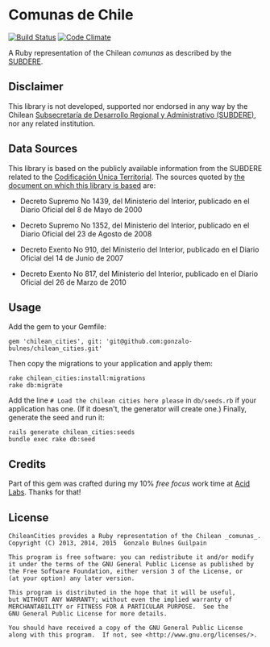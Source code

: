 Comunas de Chile
================

[![Build Status](https://api.travis-ci.org/gonzalo-bulnes/chilean_cities.png)](https://travis-ci.org/gonzalo-bulnes/chilean_cities)
[![Code Climate](https://codeclimate.com/github/gonzalo-bulnes/chilean_cities.png)](https://codeclimate.com/github/gonzalo-bulnes/chilean_cities)

A Ruby representation of the Chilean _comunas_ as described by the [SUBDERE][subdere].

  [subdere]: http://www.subdere.gov.cl


Disclaimer
----------

This library is not developed, supported nor endorsed in any way by the Chilean [Subsecretaría de Desarrollo Regional y Administrativo (SUBDERE)][subdere], nor any related institution.

Data Sources
------------

This library is based on the publicly available information from the SUBDERE related to the [Codificación Única Territorial][source]. The sources quoted by [the document on which this library is based][1] are:

- Decreto Supremo No 1439, del Ministerio del Interior, publicado en el Diario Oficial del 8 de Mayo de 2000
- Decreto Supremo No 1352, del Ministerio del Interior, publicado en el Diario Oficial del 23 de Agosto de 2008
- Decreto Exento No 910, del Ministerio del Interior, publicado en el Diario Oficial del 14 de Junio de 2007
- Decreto Exento No 817, del Ministerio del Interior, publicado en el Diario Oficial del 26 de Marzo de 2010

  [source]: http://www.subdere.gov.cl/documentacion/regiones-provincias-y-comunas-de-chile
  [1]: http://www.subdere.gov.cl/sites/default/files/documentos/articles-73111_recurso_2.pdf


Usage
-----

Add the gem to your Gemfile:

    gem 'chilean_cities', git: 'git@github.com:gonzalo-bulnes/chilean_cities.git'

Then copy the migrations to your application and apply them:

    rake chilean_cities:install:migrations
    rake db:migrate

Add the line `# Load the chilean cities here please` in `db/seeds.rb` if
your application has one. (If it doesn't, the generator will create one.)
Finally, generate the seed and run it:

    rails generate chilean_cities:seeds
    bundle exec rake db:seed

Credits
-------

Part of this gem was crafted during my 10% _free focus_ work time at [Acid Labs][1]. Thanks for that!

  [1]: https://github.com/acidlabs

License
-------

    ChileanCities provides a Ruby representation of the Chilean _comunas_.
    Copyright (C) 2013, 2014, 2015  Gonzalo Bulnes Guilpain

    This program is free software: you can redistribute it and/or modify
    it under the terms of the GNU General Public License as published by
    the Free Software Foundation, either version 3 of the License, or
    (at your option) any later version.

    This program is distributed in the hope that it will be useful,
    but WITHOUT ANY WARRANTY; without even the implied warranty of
    MERCHANTABILITY or FITNESS FOR A PARTICULAR PURPOSE.  See the
    GNU General Public License for more details.

    You should have received a copy of the GNU General Public License
    along with this program.  If not, see <http://www.gnu.org/licenses/>.

